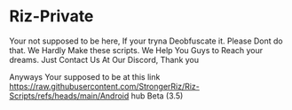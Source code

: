 # Riz-Private
Your not supposed to be here, If your tryna Deobfuscate it. Please Dont do that. We Hardly Make these scripts. We Help You Guys to Reach your dreams. Just Contact Us At Our Discord, Thank you

Anyways Your supposed to be at this link https://raw.githubusercontent.com/StrongerRiz/Riz-Scripts/refs/heads/main/Android hub Beta (3.5)
